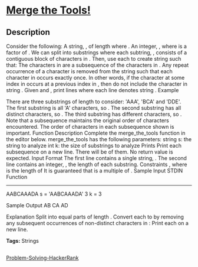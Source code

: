# [Merge the Tools!][title]

## Description

Consider the following:
A string, , of length  where .
An integer, , where  is a factor of .
We can split  into  substrings where each subtring, , consists of a contiguous block of  characters in . Then, use each  to create string  such that:
The characters in  are a subsequence of the characters in .
Any repeat occurrence of a character is removed from the string such that each character in  occurs exactly once. In other words, if the character at some index  in  occurs at a previous index  in , then do not include the character in string .
Given  and , print  lines where each line  denotes string .
Example


There are three substrings of length  to consider: 'AAA', 'BCA' and 'DDE'. The first substring is all 'A' characters, so . The second substring has all distinct characters, so . The third substring has  different characters, so . Note that a subsequence maintains the original order of characters encountered. The order of characters in each subsequence shown is important.
Function Description
Complete the merge_the_tools function in the editor below.
merge_the_tools has the following parameters:
string s: the string to analyze
int k: the size of substrings to analyze
Prints
Print each subsequence on a new line. There will be  of them. No return value is expected.
Input Format
The first line contains a single string, .
The second line contains an integer, , the length of each substring.
Constraints
, where  is the length of 
It is guaranteed that  is a multiple of .
Sample Input
STDIN       Function
-----       --------
AABCAAADA   s = 'AABCAAADA'
3           k = 3

Sample Output
AB
CA
AD

Explanation
Split  into  equal parts of length . Convert each  to  by removing any subsequent occurrences of non-distinct characters in :
Print each  on a new line.

**Tags:** Strings

##
[Problem-Solving-HackerRank][ajl]

[title]: https://www.hackerrank.com/challenges/merge-the-tools/problem?isFullScreen=true
[ajl]: https://github.com/yossef-seyam/Problem-Solving-HackerRank